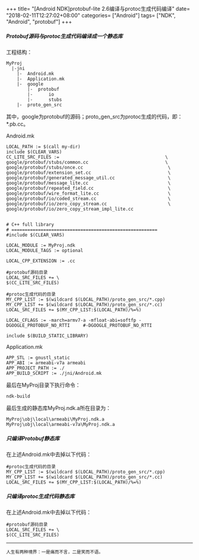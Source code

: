 +++
title= "[Android NDK]protobuf-lite 2.6编译与protoc生成代码编译"
date= "2018-02-11T12:27:02+08:00"
categories= ["Android"]
tags= ["NDK", "Android", "protobuf"]
+++

##### Protobuf源码与protoc生成代码编译成一个静态库

工程结构：

    MyProj
      |-jni
        |-  Android.mk
        |-  Application.mk
        |-  google
            |-  protobuf
            |-      io
            |-      stubs
        |-  proto_gen_src

其中，google为protobuf的源码；proto_gen_src为protoc生成的代码，即：*.pb.cc。
        
Android.mk

    LOCAL_PATH := $(call my-dir)  
    include $(CLEAR_VARS)  
    CC_LITE_SRC_FILES := 										\
    google/protobuf/stubs/common.cc								\
    google/protobuf/stubs/once.cc                                \
    google/protobuf/extension_set.cc                             \
    google/protobuf/generated_message_util.cc                    \
    google/protobuf/message_lite.cc                              \
    google/protobuf/repeated_field.cc                            \
    google/protobuf/wire_format_lite.cc                          \
    google/protobuf/io/coded_stream.cc                           \
    google/protobuf/io/zero_copy_stream.cc                       \
    google/protobuf/io/zero_copy_stream_impl_lite.cc  

      
    # C++ full library  
    # =======================================================  
    #include $(CLEAR_VARS)  
      
    LOCAL_MODULE := MyProj.ndk
    LOCAL_MODULE_TAGS := optional  
      
    LOCAL_CPP_EXTENSION := .cc  
    
    #protobuf源码目录
    LOCAL_SRC_FILES += \
    $(CC_LITE_SRC_FILES)

    #protoc生成代码的目录
    MY_CPP_LIST := $(wildcard $(LOCAL_PATH)/proto_gen_src/*.cpp)
    MY_CPP_LIST += $(wildcard $(LOCAL_PATH)/proto_gen_src/*.cc)
    LOCAL_SRC_FILES += $(MY_CPP_LIST:$(LOCAL_PATH)/%=%)
      
    LOCAL_CFLAGS := -march=armv7-a -mfloat-abi=softfp -DGOOGLE_PROTOBUF_NO_RTTI     #-DGOOGLE_PROTOBUF_NO_RTTI  
      
    include $(BUILD_STATIC_LIBRARY)
    
Application.mk
    
    APP_STL := gnustl_static  
    APP_ABI := armeabi-v7a armeabi  
    APP_PROJECT_PATH := ./  
    APP_BUILD_SCRIPT := ./jni/Android.mk  

最后在MyProj目录下执行命令：

    ndk-build
    
最后生成的静态库MyProj.ndk.a所在目录为：

    MyProj\obj\local\armeabi\MyProj.ndk.a
    MyProj\obj\local\armeabi-v7a\MyProj.ndk.a
    
##### 只编译Protobuf静态库
在上述Android.mk中去掉以下代码：

    #protoc生成代码的目录
    MY_CPP_LIST := $(wildcard $(LOCAL_PATH)/proto_gen_src/*.cpp)
    MY_CPP_LIST += $(wildcard $(LOCAL_PATH)/proto_gen_src/*.cc)
    LOCAL_SRC_FILES += $(MY_CPP_LIST:$(LOCAL_PATH)/%=%)
    
##### 只编译protoc生成代码静态库
在上述Android.mk中去掉以下代码：

    #protobuf源码目录
    LOCAL_SRC_FILES += \
    $(CC_LITE_SRC_FILES)
    
***
`人生有两种境界：一是痛而不言，二是笑而不语。`